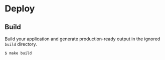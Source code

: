 # **Deploy**


## Build

Build your application and generate production-ready output in the ignored `build` directory.

```sh
$ make build
```
